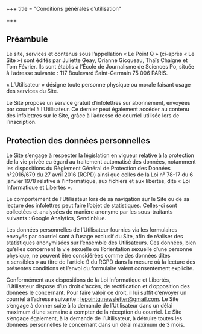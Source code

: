 +++
title = "Conditions générales d&rsquo;utilisation"

+++

## Préambule

Le site, services et contenus sous l&rsquo;appellation &laquo;&nbsp;Le Point Q&nbsp;&raquo; (ci-après &laquo;&nbsp;Le Site&nbsp;&raquo;) sont édités par Juliette Geay, Orianne Gicqueau, Thaïs Chaigne et Tom Février. Ils sont établis à l&rsquo;École de Journalisme de Sciences Po, située à l&rsquo;adresse suivante&nbsp;: 117 Boulevard Saint-Germain 75&nbsp;006 PARIS.

&laquo;&nbsp;L&rsquo;Utilisateur&nbsp;&raquo; désigne toute personne physique ou morale faisant usage des services du Site.

Le Site propose un service gratuit d&rsquo;infolettres sur abonnement, envoyées par courriel à l&rsquo;Utilisateur. Ce dernier peut également accéder au contenu des infolettres sur le Site, grâce à l&rsquo;adresse de courriel utilisée lors de l&rsquo;inscription.


## Protection des données personnelles

Le Site s&rsquo;engage à respecter la législation en vigueur relative à la protection de la vie privée eu égard au traitement automatisé des données, notamment les dispositions du Règlement Général de Protection des Données n°2016/679 du 27 avril 2016 (RGPD) ainsi que celles de la Loi n° 78-17 du 6 janvier 1978 relative à l’informatique, aux fichiers et aux libertés, dite &laquo;&nbsp;Loi Informatique et Libertés&nbsp;&raquo;.

Le comportement de l&rsquo;Utilisateur lors de sa navigation sur le Site ou de sa lecture des infolettres peut faire l&rsquo;objet de statistiques. Celles-ci sont collectées et analysées de manière anonyme par les sous-traitants suivants&nbsp;: Google Analytics, Sendinblue.

Les données personnelles de l&rsquo;Utilisateur fournies via les formulaires envoyés par courriel sont à l&rsquo;usage exclusif du Site, afin de réaliser des statistiques anonymisées sur l&rsquo;ensemble des Utilisateurs. Ces données, bien qu&rsquo;elles concernent la vie sexuelle ou l&rsquo;orientation sexuelle d&rsquo;une personne physique, ne peuvent être considérées comme des données dites &laquo;&nbsp;sensibles&nbsp;&raquo; au titre de l&rsquo;article 9 du RGPD dans la mesure où la lecture des présentes conditions et l&rsquo;envoi du formulaire valent consentement explicite.

Conformément aux dispositions de la Loi Informatique et Libertés, l&rsquo;Utilisateur dispose d&rsquo;un droit d&rsquo;accès, de rectification et d&rsquo;opposition des données le concernant. Pour faire valoir ce droit, il lui suffit d&rsquo;envoyer un courriel à l&rsquo;adresse suivante&nbsp;: [lepointq.newsletter@gmail.com](mailto:lepointq.newsletter@gmail.com). Le Site s&rsquo;engage à donner suite à la demande de l&rsquo;Utilisateur dans un délai maximum d&rsquo;une semaine à compter de la réception du courriel. Le Site s&rsquo;engage également, à la demande de l&rsquo;Utilisateur, à détruire toutes les données personnelles le concernant dans un délai maximum de 3 mois.

